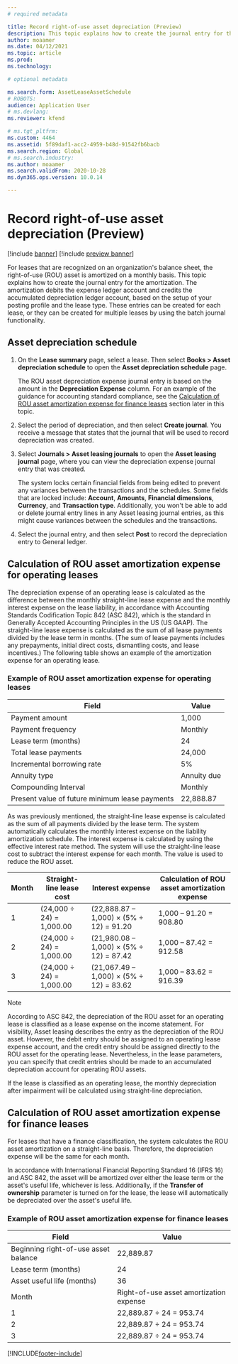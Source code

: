 ```yaml
---
# required metadata

title: Record right-of-use asset depreciation (Preview)
description: This topic explains how to create the journal entry for the amortization that is required for leases that are recognized on an organization's balance sheet. 
author: moaamer
ms.date: 04/12/2021
ms.topic: article
ms.prod: 
ms.technology: 

# optional metadata

ms.search.form: AssetLeaseAssetSchedule
# ROBOTS: 
audience: Application User
# ms.devlang: 
ms.reviewer: kfend

# ms.tgt_pltfrm: 
ms.custom: 4464
ms.assetid: 5f89daf1-acc2-4959-b48d-91542fb6bacb
ms.search.region: Global
# ms.search.industry: 
ms.author: moaamer
ms.search.validFrom: 2020-10-28
ms.dyn365.ops.version: 10.0.14

---
```


# Record right-of-use asset depreciation (Preview)

[!include [banner](../includes/banner.md)]
[!include [preview banner](../includes/preview-banner.md)]


For leases that are recognized on an organization's balance sheet, the right-of-use (ROU) asset is amortized on a monthly basis. This topic explains how to create the journal entry for the amortization. The amortization debits the expense ledger account and credits the accumulated depreciation ledger account, based on the setup of your posting profile and the lease type. These entries can be created for each lease, or they can be created for multiple leases by using the batch journal functionality.

## Asset depreciation schedule

1. On the **Lease summary** page, select a lease. Then select **Books \> Asset depreciation schedule** to open the **Asset depreciation schedule** page.

    The ROU asset depreciation expense journal entry is based on the amount in the **Depreciation Expense** column. For an example of the guidance for accounting standard compliance, see the [Calculation of ROU asset amortization expense for finance leases](#calculation-of-rou-asset-amortization-expense-for-finance-leases) section later in this topic.
    
2. Select the period of depreciation, and then select **Create journal**. You receive a message that states that the journal that will be used to record depreciation was created.
3. Select **Journals \> Asset leasing journals** to open the **Asset leasing journal** page, where you can view the depreciation expense journal entry that was created.

   The system locks certain financial fields from being edited to prevent any variances between the transactions and the schedules. Some fields that are locked include: **Account**, **Amounts**, **Financial dimensions**, **Currency**, and **Transaction type**. Additionally, you won't be able to add or delete journal entry lines in any Asset leasing journal entries, as this might cause variances between the schedules and the transactions.

4. Select the journal entry, and then select **Post** to record the depreciation entry to General ledger.

## Calculation of ROU asset amortization expense for operating leases

The depreciation expense of an operating lease is calculated as the difference between the monthly straight-line lease expense and the monthly interest expense on the lease liability, in accordance with Accounting Standards Codification Topic 842 (ASC 842), which is the standard in Generally Accepted Accounting Principles in the US (US GAAP). The straight-line lease expense is calculated as the sum of all lease payments divided by the lease term in months. (The sum of lease payments includes any prepayments, initial direct costs, dismantling costs, and lease incentives.) The following table shows an example of the amortization expense for an operating lease.

### Example of ROU asset amortization expense for operating leases

| Field                                          | Value       |
|------------------------------------------------|-------------|
| Payment amount                                 | 1,000       |
| Payment frequency                              | Monthly     |
| Lease term (months)                            | 24          |
| Total lease payments                           | 24,000      |
| Incremental borrowing rate                     | 5%          |
| Annuity type                                   | Annuity due |
| Compounding Interval                           | Monthly     |
| Present value of future minimum lease payments | 22,888.87   |

As was previously mentioned, the straight-line lease expense is calculated as the sum of all payments divided by the lease term. The system automatically calculates the monthly interest expense on the liability amortization schedule. The interest expense is calculated by using the effective interest rate method. The system will use the straight-line lease cost to subtract the interest expense for each month. The value is used to reduce the ROU asset.

| Month | Straight-line lease cost | Interest expense                        | Calculation of ROU asset amortization expense |
|-------|--------------------------|-----------------------------------------|-----------------------------------------------|
| 1     | (24,000 ÷ 24) = 1,000.00 | (22,888.87 – 1,000) × (5% ÷ 12) = 91.20 | 1,000 – 91.20 = 908.80                        |
| 2     | (24,000 ÷ 24) = 1,000.00 | (21,980.08 – 1,000) × (5% ÷ 12) = 87.42 | 1,000 – 87.42 = 912.58                        |
| 3     | (24,000 ÷ 24) = 1,000.00 | (21,067.49 – 1,000) × (5% ÷ 12) = 83.62 | 1,000 – 83.62 = 916.39                        |

> [!NOTE]
> According to ASC 842, the depreciation of the ROU asset for an operating lease is classified as a lease expense on the income statement. For visibility, Asset leasing describes the entry as the depreciation of the ROU asset. However, the debit entry should be assigned to an operating lease expense account, and the credit entry should be assigned directly to the ROU asset for the operating lease. Nevertheless, in the lease parameters, you can specify that credit entries should be made to an accumulated depreciation account for operating ROU assets.

If the lease is classified as an operating lease, the monthly depreciation after impairment will be calculated using straight-line depreciation.

## Calculation of ROU asset amortization expense for finance leases

For leases that have a finance classification, the system calculates the ROU asset amortization on a straight-line basis. Therefore, the depreciation expense will be the same for each month.

In accordance with International Financial Reporting Standard 16 (IFRS 16) and ASC 842, the asset will be amortized over either the lease term or the asset's useful life, whichever is less. Additionally, if the **Transfer of ownership** parameter is turned on for the lease, the lease will automatically be depreciated over the asset's useful life.

### Example of ROU asset amortization expense for finance leases

| Field                                | Value                                   |
|--------------------------------------|-----------------------------------------|
| Beginning right-of-use asset balance | 22,889.87                               |
| Lease term (months)                  | 24                                      |
| Asset useful life (months)           | 36                                      |
| Month                                | Right-of-use asset amortization expense |
| 1                                    | 22,889.87 ÷ 24 = 953.74                 |
| 2                                    | 22,889.87 ÷ 24 = 953.74                 |
| 3                                    | 22,889.87 ÷ 24 = 953.74                 |


[!INCLUDE[footer-include](../../includes/footer-banner.md)]
